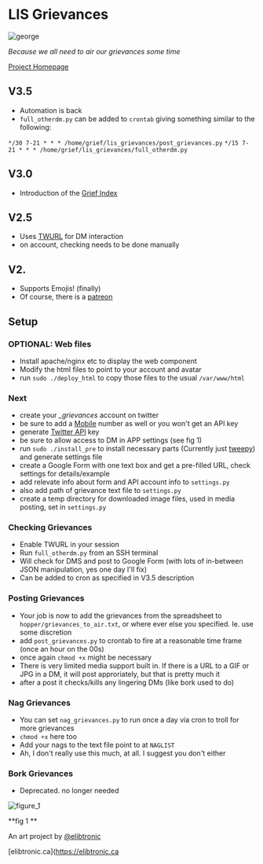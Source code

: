 
# LIS Grievances #

![george](./html/george.jpg)

*Because we all need to air our grievances some time*


[Project Homepage](http://lisgrievances.com)

## V3.5 ##
- Automation is back
- `full_otherdm.py` can be added to `crontab` giving something similar to the following:

``*/30 7-21 * * * /home/grief/lis_grievances/post_grievances.py``
``*/15 7-21 * * * /home/grief/lis_grievances/full_otherdm.py``


## V3.0 ##
- Introduction of the [Grief Index](https://lisgrievances.com/grief_index.html)

## V2.5 ##
- Uses [TWURL](https://github.com/twitter/twurl) for DM interaction
- on account, checking needs to be done manually

## V2. ##
- Supports Emojis! (finally)
- Of course, there is a [patreon](https://www.patreon.com/lis_grievances)

## Setup ##

### OPTIONAL: Web files ###

- Install apache/nginx etc to display the web component
- Modify the html files to point to your account and avatar
- run `sudo ./deploy_html` to copy those files to the usual `/var/www/html`


### Next ###

- create your *_grievances* account on twitter
- be sure to add a [Mobile](https://twitter.com/settings/add_phone) number as well or you won't get an API key
- generate [Twitter API](https://apps.twitter.com/) key
- be sure to allow access to DM in APP settings (see fig 1)
- run `sudo ./install_pre` to install necessary parts (Currently just [tweepy](http://www.tweepy.org/)) and generate settings file
- create a Google Form with one text box and get a pre-filled URL, check settings for details/example
- add relevate info about form and API account info to `settings.py`
- also add path of grievance text file to `settings.py`
- create a temp directory for downloaded image files, used in media posting, set in `settings.py`

### Checking Grievances ###
- Enable TWURL in your session
- Run `full_otherdm.py` from an SSH terminal
- Will check for DMS and post to Google Form (with lots of in-between JSON manipulation, yes one day I'll fix)
- Can be added to cron as specified in V3.5 description

### Posting Grievances ###

- Your job is now to add the grievances from the spreadsheet to `hopper/grievances_to_air.txt`, or where ever else you specified.  Ie. use some discretion
- add `post_grievances.py` to crontab to fire at a reasonable time frame (once an hour on the 00s)
- once again `chmod +x` might be necessary
- There is very limited media support built in. If there is a URL to a GIF or JPG in a DM, it will post approriately, but that is pretty much it
- after a post it checks/kills any lingering DMs (like bork used to do)

### Nag Grievances ###

- You can set `nag_grievances.py` to run once a day via cron to troll for more grievances
- `chmod +x` here too
- Add your nags to the text file point to at `NAGLIST`
- Ah, I don't really use this much, at all. I suggest you don't either

### Bork Grievances ###

- Deprecated. no longer needed

![figure_1](./new_app.png)

**fig 1 **





An art project by [@elibtronic](https://twitter.com/elibtronic)

[elibtronic.ca](https://elibtronic.ca
